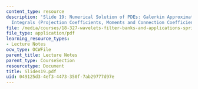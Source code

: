 ```yaml
---
content_type: resource
description: 'Slide 19: Numerical Solution of PDEs: Galerkin Approximation; Wavelet
  Integrals (Projection Coefficients, Moments and Connection Coefficients); Convergence.'
file: /media/courses/18-327-wavelets-filter-banks-and-applications-spring-2003/049125d34ef34473350f7ab29777d97e_Slides19.pdf
file_type: application/pdf
learning_resource_types:
- Lecture Notes
ocw_type: OCWFile
parent_title: Lecture Notes
parent_type: CourseSection
resourcetype: Document
title: Slides19.pdf
uid: 049125d3-4ef3-4473-350f-7ab29777d97e
---
```

